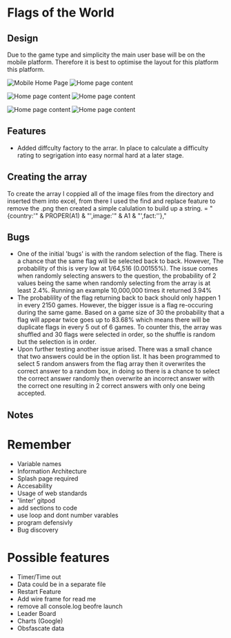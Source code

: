 # Flags of the World

## Design

Due to the game type and simplicity the main user base will be on the mobile platform. Therefore it is best to optimise the layout for this platform this platform.

![Mobile Home Page](./assets/images/readme/mobile-homepage.JPG)
![Home page content](./assets/images/readme/mobile-flag-game.JPG)

![Home page content](./assets/images/readme/ipad-homepage.JPG)
![Home page content](./assets/images/readme/ipad-flag-game.JPG)

![Home page content](./assets/images/readme/desktop-homepage.JPG)
![Home page content](./assets/images/readme/desktop-flag-game.JPG)

## Features

* Added diffculty factory to the arrar. In place to calculate a difficulty rating to segrigation into easy normal hard at a later stage.

## Creating the array
To create the array I coppied all of the image files from the directory and inserted them into excel, from there I used the find and replace feature to remove the .png then created a simple calulation to build up a string.
= "{country:'" & PROPER(A1) & "',image:'" & A1 & "',fact:''},"

## Bugs

* One of the initial 'bugs' is with the random selection of the flag. There is a chance that the same flag will be selected back to back. However, The probability of this is very low at 1/64,516 (0.00155%). The issue comes when randomly selecting answers to the question, the probability of 2 values being the same when randomly selecting from the array is at least 2.4%. Running an example 10,000,000 times it returned 3.94%
* The probablility of the flag returning back to back should only happen 1 in every 2150 games. However, the bigger issue is a flag re-occuring during the same game. Based on a game size of 30 the probability that a flag will appear twice goes up to 83.68% which means there will be duplicate flags in every 5 out of 6 games.
To counter this, the array was shuffled and 30 flags were selected in order, so the shuffle is random but the selection is in order.
* Upon further testing another issue arised. There was a small chance that two answers could be in the option list. It has been programmed to select 5 random answers from the flag array then it overwrites the correct answer to a random box, in doing so there is a chance to select the correct answer randomly then overwrite an incorrect answer with the correct one resulting in 2 correct answers with only one being accepted.


## Notes

# Remember
* Variable names
* Information Architecture
* Splash page required
* Accesability
* Usage of web standards
* 'linter' gitpod
* add sections to code
* use loop and dont number varables
* program defensivly
* Bug discovery

# Possible features
* Timer/Time out
* Data could be in a separate file
* Restart Feature
* Add wire frame for read me
* remove all console.log beofre launch
* Leader Board
* Charts (Google)
* Obsfascate data